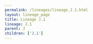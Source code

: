 ```yaml
---
permalink: /lineages/lineage_J.1.html
layout: lineage_page
title: Lineage J.1
lineage: J.1
parent: J
children: ['J.1']
---
```

